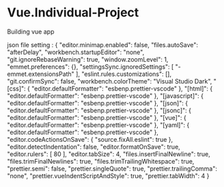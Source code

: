 # Vue.Individual-Project

Building vue app

json file setting : {
"editor.minimap.enabled": false,
"files.autoSave": "afterDelay",
"workbench.startupEditor": "none",
"git.ignoreRebaseWarning": true,
"window.zoomLevel": 1,
"emmet.preferences": {},
"settingsSync.ignoredSettings": [
"-emmet.extensionsPath"
],
"eslint.rules.customizations": [],
"git.confirmSync": false,
"workbench.colorTheme": "Visual Studio Dark",
"[css]": {
"editor.defaultFormatter": "esbenp.prettier-vscode"
},
"[html]": {
"editor.defaultFormatter": "esbenp.prettier-vscode"
},
"[javascript]": {
"editor.defaultFormatter": "esbenp.prettier-vscode"
},
"[json]": {
"editor.defaultFormatter": "esbenp.prettier-vscode"
},
"[jsonc]": {
"editor.defaultFormatter": "esbenp.prettier-vscode"
},
"[vue]": {
"editor.defaultFormatter": "esbenp.prettier-vscode"
},
"[yaml]": {
"editor.defaultFormatter": "esbenp.prettier-vscode"
},
"editor.codeActionsOnSave": {
"source.fixAll.eslint": true
},
"editor.detectIndentation": false,
"editor.formatOnSave": true,
"editor.rulers": [
80
],
"editor.tabSize": 4,
"files.insertFinalNewline": true,
"files.trimFinalNewlines": true,
"files.trimTrailingWhitespace": true,
"prettier.semi": false,
"prettier.singleQuote": true,
"prettier.trailingComma": "none",
"prettier.vueIndentScriptAndStyle": true,
"prettier.tabWidth": 4
}
